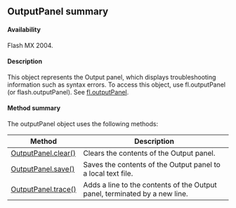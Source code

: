 ## OutputPanel summary

#### Availability

Flash MX 2004.

#### Description

This object represents the Output panel, which displays troubleshooting information such as syntax errors. To access this object, use fl.outputPanel (or flash.outputPanel). See [fl.outputPanel](../flash_object_(fl)/fl47.md).

#### Method summary

The outputPanel object uses the following methods:

| **Method** | **Description** |
| --- | --- |
| [OutputPanel.clear()](../OutputPanel_object/OutputPanel.md) | Clears the contents of the Output panel. |
| [OutputPanel.save()](../OutputPanel_object/OutputPanel1.md) | Saves the contents of the Output panel to a local text file. |
| [OutputPanel.trace()](../OutputPanel_object/OutputPanel2.md) | Adds a line to the contents of the Output panel, terminated by a new line. |
